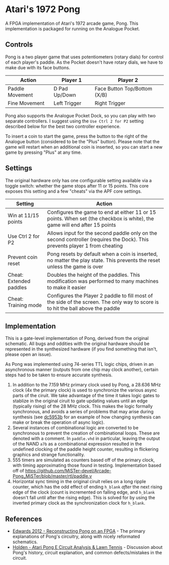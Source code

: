 # Atari's 1972 Pong

A FPGA implementation of Atari's 1972 arcade game, Pong. This implementation is packaged for running on the Analogue Pocket.

## Controls

Pong is a two player game that uses potentiometers (rotary dials) for control of each player's paddle. As the Pocket doesn't have rotary dials, we have to make due with its face buttons.

| Action          | Player 1      | Player 2                     |
|-----------------|---------------|------------------------------|
| Paddle Movement | D Pad Up/Down | Face Button Top/Bottom (X/B) |
| Fine Movement   | Left Trigger  | Right Trigger                |

Pong also supports the Analogue Pocket Dock, so you can play with two separate controllers. I suggest using the `Use Ctrl 2 for P2` setting described below for the best two controller experience.

To insert a coin to start the game, press the button to the right of the Analogue button (considered to be the "Plus" button). Please note that the game will restart when an additional coin is inserted, so you can start a new game by pressing "Plus" at any time.

## Settings

The original hardware only has one configurable setting available via a toggle switch: whether the game stops after 11 or 15 points. This core exposes this setting and a few "cheats" via the APF core settings.

| Setting                 | Action                                                                                                                           |
|-------------------------|----------------------------------------------------------------------------------------------------------------------------------|
| Win at 11/15 points     | Configures the game to end at either 11 or 15 points. When set (the checkbox is white), the game will end after 15 points        |
| Use Ctrl 2 for P2       | Allows input for the second paddle only on the second controller (requires the Dock). This prevents player 1 from cheating       |
| Prevent coin reset      | Pong resets by default when a coin is inserted, no matter the play state. This prevents the reset unless the game is over        |
| Cheat: Extended paddles | Doubles the height of the paddles. This modification was performed to many machines to make it easier                            |
| Cheat: Training mode    | Configures the Player 2 paddle to fill most of the side of the screen. The only way to score is to hit the ball above the paddle |

## Implementation

This is a gate-level implementation of Pong, derived from the original schematic. All bugs and oddities with the original hardware should be represented in the synthesized hardware (if you find something that isn't, please open an issue).

As Pong was implemented using 74-series TTL logic chips, driven in an asynchronous manner (outputs from one chip may clock another), certain steps had to be taken to ensure accurate synthesis.

1. In addition to the 7.159 MHz primary clock used by Pong, a 28.636 MHz clock (4x the primary clock) is used to synchronize the various async parts of the ciruit. We take advantage of the time it takes logic gates to stablize in the original ciruit to gate updating values until an edge (typically rising) of the 28 MHz clock. This makes the logic formally synchronous, and avoids a series of problems that may arise during synthesis (see [dc5953b](https://github.com/agg23/analogue-pong/commit/dc5953be54613d9eeb33aa888bffc915d3f99dce) for an example of how changing synthesis can make or break the operation of async logic).
2. Several instances of combinational logic are converted to be synchronous to prevent the creation of combinational loops. These are denoted with a comment. In `paddle.vhd` in particular, leaving the output of the NAND `a7b` as a combinational expression resulted in the undefined clocking of the paddle height counter, resulting in flickering graphics and strange functionality.
3. 555 timers are simulated as counters based off of the primary clock, with timing approximating those found in testing. Implementation based off of https://github.com/MiSTer-devel/Arcade-Pong_MiSTer/blob/master/rtl/paddle.v
4. Horizontal sync timing in the original ciruit relies on a long ripple counter, which has the odd effect of ending `h_blank` _after_ the next rising edge of the clock (count is incremented on falling edge, and `h_blank` doesn't fall until after the rising edge). This is solved for by using the inverted primary clock as the synchronization clock for `h_blank`.

## References

* [Edwards 2012 - Reconstructing Pong on an FPGA](http://www1.cs.columbia.edu/~sedwards/papers/edwards2012reconstructing.pdf) - The primary explanations of Pong's circuitry, along with nicely reformated schematics.
* [Holden - Atari Pong E Circuit Analysis & Lawn Tennis](http://www.pong-story.com/LAWN_TENNIS.pdf) - Discussion about Pong's history, circuit explanation, and common defects/mistakes in the circuit.
